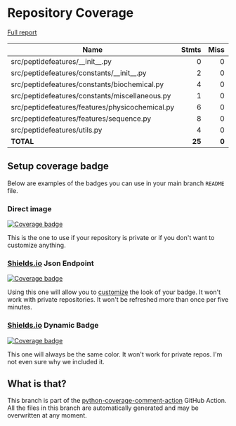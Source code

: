 # Repository Coverage

[Full report](https://htmlpreview.github.io/?https://github.com/ronjakrg/thesis-peptide-features/blob/python-coverage-comment-action-data/htmlcov/index.html)

| Name                                            |    Stmts |     Miss |    Cover |   Missing |
|------------------------------------------------ | -------: | -------: | -------: | --------: |
| src/peptidefeatures/\_\_init\_\_.py             |        0 |        0 |     100% |           |
| src/peptidefeatures/constants/\_\_init\_\_.py   |        2 |        0 |     100% |           |
| src/peptidefeatures/constants/biochemical.py    |        4 |        0 |     100% |           |
| src/peptidefeatures/constants/miscellaneous.py  |        1 |        0 |     100% |           |
| src/peptidefeatures/features/physicochemical.py |        6 |        0 |     100% |           |
| src/peptidefeatures/features/sequence.py        |        8 |        0 |     100% |           |
| src/peptidefeatures/utils.py                    |        4 |        0 |     100% |           |
|                                       **TOTAL** |   **25** |    **0** | **100%** |           |


## Setup coverage badge

Below are examples of the badges you can use in your main branch `README` file.

### Direct image

[![Coverage badge](https://raw.githubusercontent.com/ronjakrg/thesis-peptide-features/python-coverage-comment-action-data/badge.svg)](https://htmlpreview.github.io/?https://github.com/ronjakrg/thesis-peptide-features/blob/python-coverage-comment-action-data/htmlcov/index.html)

This is the one to use if your repository is private or if you don't want to customize anything.

### [Shields.io](https://shields.io) Json Endpoint

[![Coverage badge](https://img.shields.io/endpoint?url=https://raw.githubusercontent.com/ronjakrg/thesis-peptide-features/python-coverage-comment-action-data/endpoint.json)](https://htmlpreview.github.io/?https://github.com/ronjakrg/thesis-peptide-features/blob/python-coverage-comment-action-data/htmlcov/index.html)

Using this one will allow you to [customize](https://shields.io/endpoint) the look of your badge.
It won't work with private repositories. It won't be refreshed more than once per five minutes.

### [Shields.io](https://shields.io) Dynamic Badge

[![Coverage badge](https://img.shields.io/badge/dynamic/json?color=brightgreen&label=coverage&query=%24.message&url=https%3A%2F%2Fraw.githubusercontent.com%2Fronjakrg%2Fthesis-peptide-features%2Fpython-coverage-comment-action-data%2Fendpoint.json)](https://htmlpreview.github.io/?https://github.com/ronjakrg/thesis-peptide-features/blob/python-coverage-comment-action-data/htmlcov/index.html)

This one will always be the same color. It won't work for private repos. I'm not even sure why we included it.

## What is that?

This branch is part of the
[python-coverage-comment-action](https://github.com/marketplace/actions/python-coverage-comment)
GitHub Action. All the files in this branch are automatically generated and may be
overwritten at any moment.